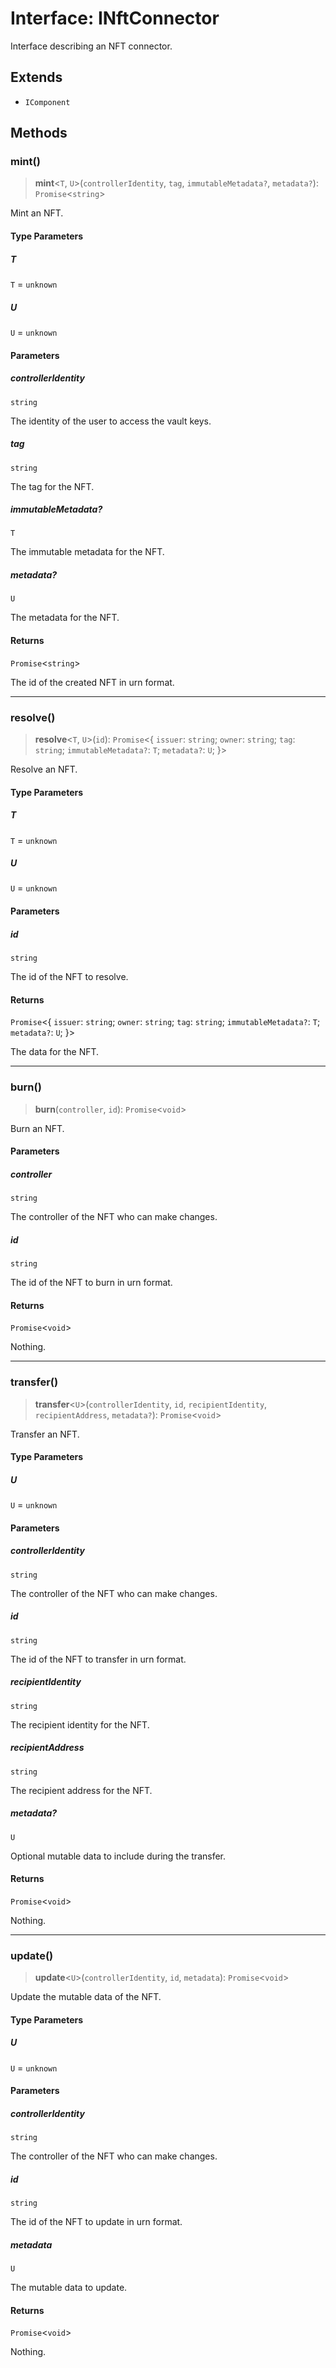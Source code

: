# Interface: INftConnector

Interface describing an NFT connector.

## Extends

- `IComponent`

## Methods

### mint()

> **mint**\<`T`, `U`\>(`controllerIdentity`, `tag`, `immutableMetadata?`, `metadata?`): `Promise`\<`string`\>

Mint an NFT.

#### Type Parameters

##### T

`T` = `unknown`

##### U

`U` = `unknown`

#### Parameters

##### controllerIdentity

`string`

The identity of the user to access the vault keys.

##### tag

`string`

The tag for the NFT.

##### immutableMetadata?

`T`

The immutable metadata for the NFT.

##### metadata?

`U`

The metadata for the NFT.

#### Returns

`Promise`\<`string`\>

The id of the created NFT in urn format.

***

### resolve()

> **resolve**\<`T`, `U`\>(`id`): `Promise`\<\{ `issuer`: `string`; `owner`: `string`; `tag`: `string`; `immutableMetadata?`: `T`; `metadata?`: `U`; \}\>

Resolve an NFT.

#### Type Parameters

##### T

`T` = `unknown`

##### U

`U` = `unknown`

#### Parameters

##### id

`string`

The id of the NFT to resolve.

#### Returns

`Promise`\<\{ `issuer`: `string`; `owner`: `string`; `tag`: `string`; `immutableMetadata?`: `T`; `metadata?`: `U`; \}\>

The data for the NFT.

***

### burn()

> **burn**(`controller`, `id`): `Promise`\<`void`\>

Burn an NFT.

#### Parameters

##### controller

`string`

The controller of the NFT who can make changes.

##### id

`string`

The id of the NFT to burn in urn format.

#### Returns

`Promise`\<`void`\>

Nothing.

***

### transfer()

> **transfer**\<`U`\>(`controllerIdentity`, `id`, `recipientIdentity`, `recipientAddress`, `metadata?`): `Promise`\<`void`\>

Transfer an NFT.

#### Type Parameters

##### U

`U` = `unknown`

#### Parameters

##### controllerIdentity

`string`

The controller of the NFT who can make changes.

##### id

`string`

The id of the NFT to transfer in urn format.

##### recipientIdentity

`string`

The recipient identity for the NFT.

##### recipientAddress

`string`

The recipient address for the NFT.

##### metadata?

`U`

Optional mutable data to include during the transfer.

#### Returns

`Promise`\<`void`\>

Nothing.

***

### update()

> **update**\<`U`\>(`controllerIdentity`, `id`, `metadata`): `Promise`\<`void`\>

Update the mutable data of the NFT.

#### Type Parameters

##### U

`U` = `unknown`

#### Parameters

##### controllerIdentity

`string`

The controller of the NFT who can make changes.

##### id

`string`

The id of the NFT to update in urn format.

##### metadata

`U`

The mutable data to update.

#### Returns

`Promise`\<`void`\>

Nothing.
